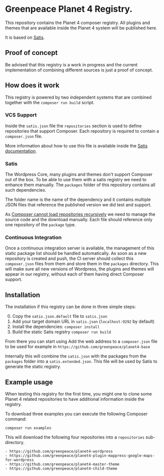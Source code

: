 # Greenpeace Planet 4 Registry.
This repository contains the Planet 4 composer registry. 
All plugins and themes that are available inside the Planet 4 system will be
published here. 

It is based on [Satis](https://github.com/composer/satis).

## Proof of concept
Be advised that this registry is a work in progress and the current 
implementation of combining different sources is just a proof of concept. 

## How does it work
This registry is powered by two independent systems that are combined together
with the `composer run build` script. 

### VCS Support
Inside the `satis.json` file the `repositories` section is used to define 
repositories that support Composer. 
Each repository is required to contain a `composer.json` file. 

More information about how to use this file is available inside the 
[Satis documentation](https://getcomposer.org/doc/articles/handling-private-packages-with-satis.md#satis).

### Satis
The Wordpress Core, many plugins and themes don't support Composer out of the
box. To be able to use them with a satis registry we need to enhance them 
manually. The `packages` folder of this repository contains all such 
dependencies.

The folder name is the name of the dependency and it contains multiple JSON 
files that reference the published version we did test and support.

As [Composer cannot load repositories recursively](https://getcomposer.org/doc/faqs/why-can%27t-composer-load-repositories-recursively.md)
we need to manage the source code and the download manually. Each file should
reference only one repository of the `package` type. 

### Continuous Integration
Once a continuous integration server is available, the management of this static
package list should be handled automatically. As soon as a new repository is 
created and push, the CI server should collect this `composer.json` files from 
them and store them in the `packages` directory. This will make sure all new
versions of Wordpress, the plugins and themes will appear in our registry, 
without each of them having direct Composer support.

## Installation
The installation if this registry can be done in three simple steps:

0. Copy the `satis.json.default` file to `satis.json`
1. Add your target domain URL in `satis.json` (`localhost:9292` by default)
2. Install the dependencies: `composer install`
3. Build the static Satis registry `composer run build`

From there you can start using Add the web address to a `composer.json` file to be
used for example in `https://github.com/greenpeace/planet4-base`

Internally this will combine the `satis.json` with the packages from the 
`packages` folder into a `satis.extended.json`. This file will be used by 
Satis to generate the static registry.

## Example usage
When testing this registry for the first time, you might one to clone some
Planet 4 related repositories to have additional information inside the 
registry.

To download three examples you can execute the following Composer command:

	composer run examples

This will download the following four repositories into a `repositories`
sub-directory.

	- https://github.com/greenpeace/planet4-wordpress
	- https://github.com/greenpeace/planet4-plugin-mappress-google-maps-for-wordpress
	- https://github.com/greenpeace/planet4-master-theme
	- https://github.com/greenpeace/planet4-child-theme
